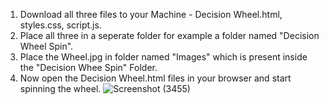 1. Download all three files to your Machine - Decision Wheel.html, styles.css, script.js.
2. Place all three in a seperate folder for example a folder named "Decision Wheel Spin".
3. Place the Wheel.jpg in folder named "Images" which is present inside the "Decision Whee Spin" Folder.
4. Now open the Decision Wheel.html files in your browser and start spinning the wheel.
![Screenshot (3455)](https://github.com/user-attachments/assets/331cc1d4-fc7a-4ea7-886d-3186ae2ed01e)
